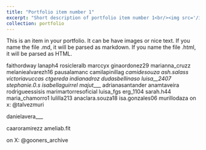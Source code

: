 ```yaml
---
title: "Portfolio item number 1"
excerpt: "Short description of portfolio item number 1<br/><img src='/images/500x300.png'>"
collection: portfolio
---
```


This is an item in your portfolio. It can be have images or nice text. If you name the file .md, it will be parsed as markdown. If you name the file .html, it will be parsed as HTML. 


faithordway
lanaph4
rosicleralb
marccyx
ginaordonez29
marianna_cruzz
melaniealvarezh16
pausalamanc
camilapinillag
_camidesouza
ash.salass
victoriavuccas
ctgereda 
indianadroz
dudasbellinaso
luisa__2407
stephanie.0.s
isabellaguirrel
majut____
adrianasantander
anamtaveira
rodrigueessisis
marimartorresoficial
luisa_fgs
erg_1104
sarah.h44
maria_chamorro1
lulilla213
anaclara.souza18
isa.gonzales06
murillodaza
on x: 
@talvezmuri

danielavera___

caaroramirezz
ameliab.fit


on X:
@gooners_archive
